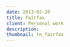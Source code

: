 ```yaml
---
date: 2013-02-20
title: Fairfax
client: Personal work
description:
thumbnail: tn_fairfax
---
```


<img srcset="/img/fairfax-1x.png 1x, /img/fairfax-2x.png 2x">

